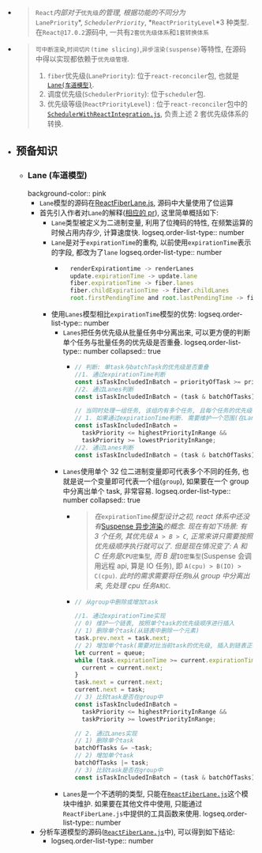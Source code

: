 - > `React`*内部对于*`优先级`*的管理, 根据功能的不同分为*`LanePriority`*, *`SchedulerPriority`*, *`ReactPriorityLevel`*3 种类型. 在`React@17.0.2`源码中, 一共有`2套优先级体系`和`1套转换体系`
- > `可中断渲染`,`时间切片(time slicing)`,`异步渲染(suspense)`等特性, 在源码中得以实现都依赖于`优先级管理`.
  >
  > 1. `fiber`优先级(`LanePriority`): 位于`react-reconciler`包, 也就是[`Lane(车道模型)`](https://github.com/facebook/react/pull/18796).
  > 2. 调度优先级(`SchedulerPriority`): 位于`scheduler`包.
  > 3. 优先级等级(`ReactPriorityLevel`) : 位于`react-reconciler`包中的[`SchedulerWithReactIntegration.js`](https://github.com/facebook/react/blob/v17.0.2/packages/react-reconciler/src/SchedulerWithReactIntegration.old.js), 负责上述 2 套优先级体系的转换.
- ## 预备知识
	- ### Lane (车道模型)
	  background-color:: pink
		- `Lane`模型的源码在[ReactFiberLane.js](https://github.com/facebook/react/blob/v17.0.2/packages/react-reconciler/src/ReactFiberLane.js), 源码中大量使用了位运算
		- 首先引入作者对`Lane`的解释([相应的 pr](https://github.com/facebook/react/pull/18796)), 这里简单概括如下:
			- `Lane`类型被定义为二进制变量, 利用了位掩码的特性, 在频繁运算的时候占用内存少, 计算速度快.
			  logseq.order-list-type:: number
			- `Lane`是对于`expirationTime`的重构, 以前使用`expirationTime`表示的字段, 都改为了`lane`
			  logseq.order-list-type:: number
				- ```js
				    renderExpirationtime -> renderLanes
				    update.expirationTime -> update.lane
				    fiber.expirationTime -> fiber.lanes
				    fiber.childExpirationTime -> fiber.childLanes
				    root.firstPendingTime and root.lastPendingTime -> fiber.pendingLanes
				  ```
			- 使用`Lanes`模型相比`expirationTime`模型的优势:
			  logseq.order-list-type:: number
				- `Lanes`把任务优先级从批量任务中分离出来, 可以更方便的判断单个任务与批量任务的优先级是否重叠.
				  logseq.order-list-type:: number
				  collapsed:: true
					- ```js
					  // 判断: 单task与batchTask的优先级是否重叠
					  //1. 通过expirationTime判断
					  const isTaskIncludedInBatch = priorityOfTask >= priorityOfBatch;
					  //2. 通过Lanes判断
					  const isTaskIncludedInBatch = (task & batchOfTasks) !== 0;
					  
					  // 当同时处理一组任务, 该组内有多个任务, 且每个任务的优先级不一致
					  // 1. 如果通过expirationTime判断. 需要维护一个范围(在Lane重构之前, 源码中就是这样比较的)
					  const isTaskIncludedInBatch =
					    taskPriority <= highestPriorityInRange &&
					    taskPriority >= lowestPriorityInRange;
					  //2. 通过Lanes判断
					  const isTaskIncludedInBatch = (task & batchOfTasks) !== 0;
					  ```
				- `Lanes`使用单个 32 位二进制变量即可代表多个不同的任务, 也就是说一个变量即可代表一个组(`group`), 如果要在一个 group 中分离出单个 task, 非常容易.
				  logseq.order-list-type:: number
				  collapsed:: true
					- > *在*`expirationTime`*模型设计之初, react 体系中还没有*[Suspense 异步渲染](https://zh-hans.reactjs.org/docs/concurrent-mode-suspense.html)*的概念.*
					  *现在有如下场景: 有 3 个任务, 其优先级 *`A > B > C`*, 正常来讲只需要按照优先级顺序执行就可以了.*
					  *但是现在情况变了: A 和 C 任务是*`CPU密集型`*, 而 B 是*`IO密集型`(Suspense 会调用远程 api, 算是 IO 任务), 即 `A(cpu) > B(IO) > C(cpu)`*. 此时的需求需要将任务*`B`*从 group 中分离出来, 先处理 cpu 任务*`A和C`*.*
					- ```js
					  // 从group中删除或增加task
					  
					  //1. 通过expirationTime实现
					  // 0) 维护一个链表, 按照单个task的优先级顺序进行插入
					  // 1) 删除单个task(从链表中删除一个元素)
					  task.prev.next = task.next;
					  // 2) 增加单个task(需要对比当前task的优先级, 插入到链表正确的位置上)
					  let current = queue;
					  while (task.expirationTime >= current.expirationTime) {
					    current = current.next;
					  }
					  task.next = current.next;
					  current.next = task;
					  // 3) 比较task是否在group中
					  const isTaskIncludedInBatch =
					    taskPriority <= highestPriorityInRange &&
					    taskPriority >= lowestPriorityInRange;
					  
					  // 2. 通过Lanes实现
					  // 1) 删除单个task
					  batchOfTasks &= ~task;
					  // 2) 增加单个task
					  batchOfTasks |= task;
					  // 3) 比较task是否在group中
					  const isTaskIncludedInBatch = (task & batchOfTasks) !== 0;
					  ```
				- `Lanes`是一个不透明的类型, 只能在[`ReactFiberLane.js`](https://github.com/facebook/react/blob/v17.0.2/packages/react-reconciler/src/ReactFiberLane.js)这个模块中维护. 如果要在其他文件中使用, 只能通过`ReactFiberLane.js`中提供的工具函数来使用.
				  logseq.order-list-type:: number
		- 分析车道模型的源码([`ReactFiberLane.js`](https://github.com/facebook/react/blob/v17.0.2/packages/react-reconciler/src/ReactFiberLane.js)中), 可以得到如下结论:
			- logseq.order-list-type:: number